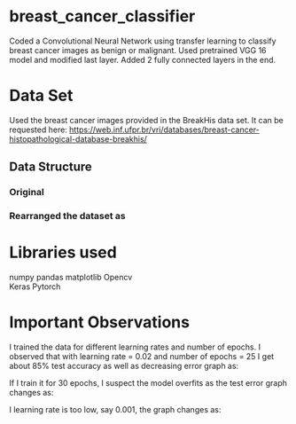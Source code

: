 # breast_cancer_classifier
Coded a Convolutional Neural Network using transfer learning to classify breast cancer images as benign or malignant. 
Used pretrained VGG 16 model and modified last layer. 
Added 2 fully connected layers in the end.

# Data Set
Used the breast cancer images provided in the BreakHis data set. It can be requested here: https://web.inf.ufpr.br/vri/databases/breast-cancer-histopathological-database-breakhis/

## Data Structure

### Original

### Rearranged the dataset as

# Libraries used
numpy
pandas
matplotlib
Opencv                
Keras 
Pytorch

# Important Observations

I trained the data for different learning rates and number of epochs. I observed that with learning rate = 0.02 and number of epochs = 25 I get about 85% test accuracy as well as decreasing error graph as:

If I train it for 30 epochs, I suspect the model overfits as the test error graph changes as:


I learning rate is too low, say 0.001, the graph changes as:

